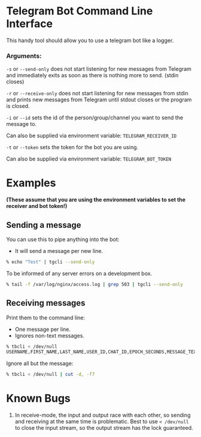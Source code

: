 # Telegram Bot Command Line Interface

This handy tool should allow you to use a telegram bot like a logger.

### Arguments:

`-s` or `--send-only` does not start listening for new messages from Telegram and immediately exits as soon as there is nothing more to send. (stdin closes)

`-r` or `--receive-only` does not start listening for new messages from stdin and prints new messages from Telegram until stdout closes or the program is closed.

`-i` or `--id` sets the id of the person/group/channel you want to send the message to.

Can also be supplied via environment variable: `TELEGRAM_RECEIVER_ID`

`-t` or `--token` sets the token for the bot you are using.

Can also be supplied via environment variable: `TELEGRAM_BOT_TOKEN`

# Examples

__(These assume that you are using the environment variables to set the receiver and bot token!)__

## Sending a message

You can use this to pipe anything into the bot:
- It will send a message per new line.

```bash
% echo "Test" | tgcli --send-only
```

To be informed of any server errors on a development box.

```bash
% tail -f /var/log/nginx/access.log | grep 503 | tgcli --send-only
```

## Receiving messages

Print them to the command line:
- One message per line.
- Ignores non-text messages.

```bash
% tbcli < /dev/null
USERNAME,FIRST_NAME,LAST_NAME,USER_ID,CHAT_ID,EPOCH_SECONDS,MESSAGE_TEXT
```

Ignore all but the message:
```bash
% tbcli < /dev/null | cut -d, -f7
``` 

# Known Bugs

1. In receive-mode, the input and output race with each other, so sending and receiving at the same time is problematic.
   Best to use `< /dev/null` to close the input stream, so the output stream has the lock guaranteed.
